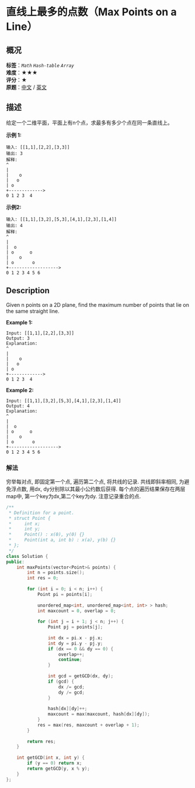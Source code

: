 # 直线上最多的点数（Max Points on a Line）
## 概况
**标签**：*`Math`*  *`Hash-table`*  *`Array`*<br>
**难度**：★★★<br>
**评分**：★<br>
**原题**：[中文](https://leetcode-cn.com/problems/max-points-on-a-line) / [英文](https://leetcode.com/problems/max-points-on-a-line)

## 描述
给定一个二维平面，平面上有n个点，求最多有多少个点在同一条直线上。

**示例 1:**
```
输入: [[1,1],[2,2],[3,3]]
输出: 3
解释:
^
|
|    o
|   o
| o 
+------------->
0 1 2 3  4
```

**示例2:**
```
输入: [[1,1],[3,2],[5,3],[4,1],[2,3],[1,4]]
输出: 4
解释:
^
|
|  o
| o      o
|    o
| o       o
+------------------->
0 1 2 3 4 5 6
```

## Description
Given n points on a 2D plane, find the maximum number of points that lie on the same straight line.

**Example 1:**
```
Input: [[1,1],[2,2],[3,3]]
Output: 3
Explanation:
^
|
|    o
|   o
| o 
+------------->
0 1 2 3  4
```

**Example 2:**
```
Input: [[1,1],[3,2],[5,3],[4,1],[2,3],[1,4]]
Output: 4
Explanation:
^
|
|  o
| o      o
|    o
| o       o
+------------------->
0 1 2 3 4 5 6
```


### 解法
穷举每对点, 即固定第一个点, 遍历第二个点, 将共线的记录. 共线即斜率相同, 为避免浮点数, 用dx, dy分别除以其最小公约数后获得.
每个点的遍历结果保存在两层map中, 第一个key为dx,第二个key为dy. 注意记录重合的点.
```c++
/**
 * Definition for a point.
 * struct Point {
 *     int x;
 *     int y;
 *     Point() : x(0), y(0) {}
 *     Point(int a, int b) : x(a), y(b) {}
 * };
 */
class Solution {
public:
    int maxPoints(vector<Point>& points) {
        int n = points.size();
        int res = 0;
        
        for (int i = 0; i < n; i++) {
            Point pi = points[i];
            
            unordered_map<int, unordered_map<int, int> > hash;
            int maxcount = 0, overlap = 0;
            
            for (int j = i + 1; j < n; j++) {
                Point pj = points[j];
                
                int dx = pi.x - pj.x;
                int dy = pi.y - pj.y;
                if (dx == 0 && dy == 0) {
                    overlap++;
                    continue;
                }
                    
                int gcd = getGCD(dx, dy);
                if (gcd) {
                    dx /= gcd;
                    dy /= gcd;
                }
                
                hash[dx][dy]++;
                maxcount = max(maxcount, hash[dx][dy]);
            }
            res = max(res, maxcount + overlap + 1);
        }
        
        return res;
    }
    
    int getGCD(int x, int y) {
        if (y == 0) return x;
        return getGCD(y, x % y);
    }
};
```